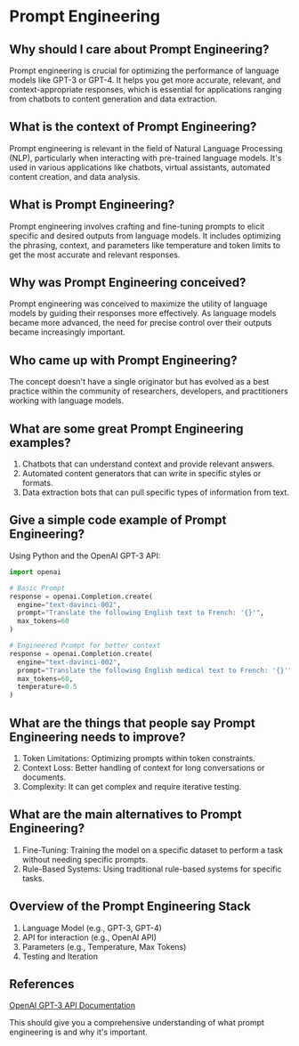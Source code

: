 # Prompt Engineering

## Why should I care about Prompt Engineering?

Prompt engineering is crucial for optimizing the performance of language models like GPT-3 or GPT-4. It helps you get more accurate, relevant, and context-appropriate responses, which is essential for applications ranging from chatbots to content generation and data extraction.

## What is the context of Prompt Engineering?

Prompt engineering is relevant in the field of Natural Language Processing (NLP), particularly when interacting with pre-trained language models. It's used in various applications like chatbots, virtual assistants, automated content creation, and data analysis.

## What is Prompt Engineering?

Prompt engineering involves crafting and fine-tuning prompts to elicit specific and desired outputs from language models. It includes optimizing the phrasing, context, and parameters like temperature and token limits to get the most accurate and relevant responses.

## Why was Prompt Engineering conceived?

Prompt engineering was conceived to maximize the utility of language models by guiding their responses more effectively. As language models became more advanced, the need for precise control over their outputs became increasingly important.

## Who came up with Prompt Engineering?

The concept doesn't have a single originator but has evolved as a best practice within the community of researchers, developers, and practitioners working with language models.

## What are some great Prompt Engineering examples?

1. Chatbots that can understand context and provide relevant answers.
2. Automated content generators that can write in specific styles or formats.
3. Data extraction bots that can pull specific types of information from text.

## Give a simple code example of Prompt Engineering?

Using Python and the OpenAI GPT-3 API:

```python
import openai

# Basic Prompt
response = openai.Completion.create(
  engine="text-davinci-002",
  prompt="Translate the following English text to French: '{}'",
  max_tokens=60
)

# Engineered Prompt for better context
response = openai.Completion.create(
  engine="text-davinci-002",
  prompt="Translate the following English medical text to French: '{}'",
  max_tokens=60,
  temperature=0.5
)
```

## What are the things that people say Prompt Engineering needs to improve?

1. Token Limitations: Optimizing prompts within token constraints.
2. Context Loss: Better handling of context for long conversations or documents.
3. Complexity: It can get complex and require iterative testing.

## What are the main alternatives to Prompt Engineering?

1. Fine-Tuning: Training the model on a specific dataset to perform a task without needing specific prompts.
2. Rule-Based Systems: Using traditional rule-based systems for specific tasks.

## Overview of the Prompt Engineering Stack

1. Language Model (e.g., GPT-3, GPT-4)
2. API for interaction (e.g., OpenAI API)
3. Parameters (e.g., Temperature, Max Tokens)
4. Testing and Iteration

## References

[OpenAI GPT-3 API Documentation](https://beta.openai.com/docs/)

This should give you a comprehensive understanding of what prompt engineering is and why it's important.
